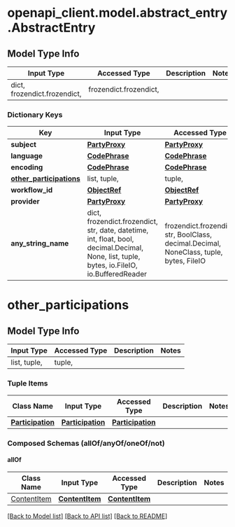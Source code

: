 # openapi_client.model.abstract_entry.AbstractEntry

## Model Type Info
Input Type | Accessed Type | Description | Notes
------------ | ------------- | ------------- | -------------
dict, frozendict.frozendict,  | frozendict.frozendict,  |  | 

### Dictionary Keys
Key | Input Type | Accessed Type | Description | Notes
------------ | ------------- | ------------- | ------------- | -------------
**subject** | [**PartyProxy**](PartyProxy.md) | [**PartyProxy**](PartyProxy.md) |  | 
**language** | [**CodePhrase**](CodePhrase.md) | [**CodePhrase**](CodePhrase.md) |  | 
**encoding** | [**CodePhrase**](CodePhrase.md) | [**CodePhrase**](CodePhrase.md) |  | 
**[other_participations](#other_participations)** | list, tuple,  | tuple,  |  | [optional] 
**workflow_id** | [**ObjectRef**](ObjectRef.md) | [**ObjectRef**](ObjectRef.md) |  | [optional] 
**provider** | [**PartyProxy**](PartyProxy.md) | [**PartyProxy**](PartyProxy.md) |  | [optional] 
**any_string_name** | dict, frozendict.frozendict, str, date, datetime, int, float, bool, decimal.Decimal, None, list, tuple, bytes, io.FileIO, io.BufferedReader | frozendict.frozendict, str, BoolClass, decimal.Decimal, NoneClass, tuple, bytes, FileIO | any string name can be used but the value must be the correct type | [optional]

# other_participations

## Model Type Info
Input Type | Accessed Type | Description | Notes
------------ | ------------- | ------------- | -------------
list, tuple,  | tuple,  |  | 

### Tuple Items
Class Name | Input Type | Accessed Type | Description | Notes
------------- | ------------- | ------------- | ------------- | -------------
[**Participation**](Participation.md) | [**Participation**](Participation.md) | [**Participation**](Participation.md) |  | 

### Composed Schemas (allOf/anyOf/oneOf/not)
#### allOf
Class Name | Input Type | Accessed Type | Description | Notes
------------- | ------------- | ------------- | ------------- | -------------
[ContentItem](ContentItem.md) | [**ContentItem**](ContentItem.md) | [**ContentItem**](ContentItem.md) |  | 

[[Back to Model list]](../../README.md#documentation-for-models) [[Back to API list]](../../README.md#documentation-for-api-endpoints) [[Back to README]](../../README.md)

